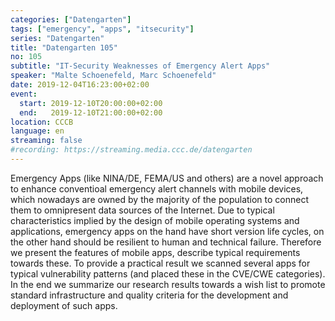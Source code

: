 ```yaml
---
categories: ["Datengarten"]
tags: ["emergency", "apps", "itsecurity"]
series: "Datengarten"
title: "Datengarten 105"
no: 105
subtitle: "IT-Security Weaknesses of Emergency Alert Apps"
speaker: "Malte Schoenefeld, Marc Schoenefeld"
date: 2019-12-04T16:23:00+02:00
event:
  start: 2019-12-10T20:00:00+02:00
  end:   2019-12-10T21:00:00+02:00
location: CCCB
language: en 
streaming: false
#recording: https://streaming.media.ccc.de/datengarten
---
```

Emergency Apps (like NINA/DE, FEMA/US and others) are a novel approach to enhance conventioal emergency alert channels with mobile devices, which nowadays are owned by the majority of the population to connect them to omnipresent data sources of the Internet. Due to typical characteristics implied by the design of mobile operating systems and applications, emergency apps on the hand have short version life cycles, on the other hand should be resilient to human and technical failure. Therefore we present the features of mobile apps, describe typical requirements towards these. To provide a practical result we scanned several apps for typical vulnerability patterns (and placed these in the CVE/CWE categories). In the end we summarize our research results towards a wish list to promote standard infrastructure and quality criteria for the development and deployment of such apps.
